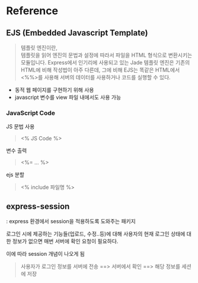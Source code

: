 # Reference

## EJS (Embedded Javascript Template)
> 템플릿 엔진이란,  
템플릿을 읽어 엔진의 문법과 설정에 따라서 파일을 HTML 형식으로 변환시키는 모듈입니다. Express에서 인기리에 사용되고 있는 Jade 템플릿 엔진은 기존의 HTML에 비해 작성법이 아주 다른데, 그에 비해 EJS는 똑같은 HTML에서 <%%>를 사용해 서버의 데이터를 사용하거나 코드를 실행할 수 있다.

- 동적 웹 페이지를 구현하기 위해 사용 
- javascript 변수를 view 파일 내에서도 사용 가능

### JavaScript Code
JS 문법 사용
> <% JS Code %>  

변수 출력
> <%= ... %>  

ejs 분할
> <% include 파일명 %>

## express-session
: express 환경에서 session을 적용하도록 도와주는 패키지  

로그인 시에 제공하는 기능들(업로드, 수정..등)에 대해 사용자의 현재 로그인 상태에 대한 정보가 없으면 매번 서버에 확인 요청이 필요하다. 

이에 따라 session 개념이 나오게 됨

>사용자가 로그인 정보를 서버에 전송 ==> 서버에서 확인 ==> 해당 정보를 세션에 저장

